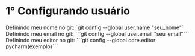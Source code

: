# 1° Configurando usuário

Definindo meu nome no git:
ˋgit config --global user.name "seu_nome"ˋ
Definindo meu email no git:
ˋˋˋgit config --global user.email "seu_email"ˋˋˋ
Definindo meu editor no git:
ˋˋˋgit config --global core.editor pycharm(exemplo)ˋˋˋ

